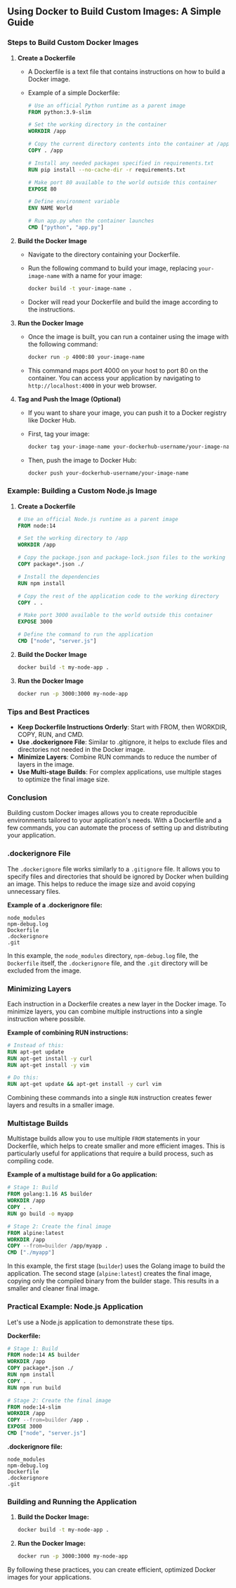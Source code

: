 ## Using Docker to Build Custom Images: A Simple Guide

### Steps to Build Custom Docker Images

1. **Create a Dockerfile**
   - A Dockerfile is a text file that contains instructions on how to build a Docker image.
   - Example of a simple Dockerfile:

     ```Dockerfile
     # Use an official Python runtime as a parent image
     FROM python:3.9-slim

     # Set the working directory in the container
     WORKDIR /app

     # Copy the current directory contents into the container at /app
     COPY . /app

     # Install any needed packages specified in requirements.txt
     RUN pip install --no-cache-dir -r requirements.txt

     # Make port 80 available to the world outside this container
     EXPOSE 80

     # Define environment variable
     ENV NAME World

     # Run app.py when the container launches
     CMD ["python", "app.py"]
     ```

2. **Build the Docker Image**
   - Navigate to the directory containing your Dockerfile.
   - Run the following command to build your image, replacing `your-image-name` with a name for your image:

     ```sh
     docker build -t your-image-name .
     ```

   - Docker will read your Dockerfile and build the image according to the instructions.

3. **Run the Docker Image**
   - Once the image is built, you can run a container using the image with the following command:

     ```sh
     docker run -p 4000:80 your-image-name
     ```

   - This command maps port 4000 on your host to port 80 on the container. You can access your application by navigating to `http://localhost:4000` in your web browser.

4. **Tag and Push the Image (Optional)**
   - If you want to share your image, you can push it to a Docker registry like Docker Hub.
   - First, tag your image:

     ```sh
     docker tag your-image-name your-dockerhub-username/your-image-name
     ```

   - Then, push the image to Docker Hub:

     ```sh
     docker push your-dockerhub-username/your-image-name
     ```

### Example: Building a Custom Node.js Image

1. **Create a Dockerfile**

   ```Dockerfile
   # Use an official Node.js runtime as a parent image
   FROM node:14

   # Set the working directory to /app
   WORKDIR /app

   # Copy the package.json and package-lock.json files to the working directory
   COPY package*.json ./

   # Install the dependencies
   RUN npm install

   # Copy the rest of the application code to the working directory
   COPY . .

   # Make port 3000 available to the world outside this container
   EXPOSE 3000

   # Define the command to run the application
   CMD ["node", "server.js"]
   ```

2. **Build the Docker Image**

   ```sh
   docker build -t my-node-app .
   ```

3. **Run the Docker Image**

   ```sh
   docker run -p 3000:3000 my-node-app
   ```

### Tips and Best Practices
- **Keep Dockerfile Instructions Orderly**: Start with FROM, then WORKDIR, COPY, RUN, and CMD.
- **Use .dockerignore File**: Similar to .gitignore, it helps to exclude files and directories not needed in the Docker image.
- **Minimize Layers**: Combine RUN commands to reduce the number of layers in the image.
- **Use Multi-stage Builds**: For complex applications, use multiple stages to optimize the final image size.

### Conclusion
Building custom Docker images allows you to create reproducible environments tailored to your application's needs. With a Dockerfile and a few commands, you can automate the process of setting up and distributing your application.

### .dockerignore File
The `.dockerignore` file works similarly to a `.gitignore` file. It allows you to specify files and directories that should be ignored by Docker when building an image. This helps to reduce the image size and avoid copying unnecessary files.

**Example of a .dockerignore file:**

```
node_modules
npm-debug.log
Dockerfile
.dockerignore
.git
```

In this example, the `node_modules` directory, `npm-debug.log` file, the `Dockerfile` itself, the `.dockerignore` file, and the `.git` directory will be excluded from the image.

### Minimizing Layers
Each instruction in a Dockerfile creates a new layer in the Docker image. To minimize layers, you can combine multiple instructions into a single instruction where possible.

**Example of combining RUN instructions:**

```Dockerfile
# Instead of this:
RUN apt-get update
RUN apt-get install -y curl
RUN apt-get install -y vim

# Do this:
RUN apt-get update && apt-get install -y curl vim
```

Combining these commands into a single `RUN` instruction creates fewer layers and results in a smaller image.

### Multistage Builds
Multistage builds allow you to use multiple `FROM` statements in your Dockerfile, which helps to create smaller and more efficient images. This is particularly useful for applications that require a build process, such as compiling code.

**Example of a multistage build for a Go application:**

```Dockerfile
# Stage 1: Build
FROM golang:1.16 AS builder
WORKDIR /app
COPY . .
RUN go build -o myapp

# Stage 2: Create the final image
FROM alpine:latest
WORKDIR /app
COPY --from=builder /app/myapp .
CMD ["./myapp"]
```

In this example, the first stage (`builder`) uses the Golang image to build the application. The second stage (`alpine:latest`) creates the final image, copying only the compiled binary from the builder stage. This results in a smaller and cleaner final image.

### Practical Example: Node.js Application

Let's use a Node.js application to demonstrate these tips.

**Dockerfile:**

```Dockerfile
# Stage 1: Build
FROM node:14 AS builder
WORKDIR /app
COPY package*.json ./
RUN npm install
COPY . .
RUN npm run build

# Stage 2: Create the final image
FROM node:14-slim
WORKDIR /app
COPY --from=builder /app .
EXPOSE 3000
CMD ["node", "server.js"]
```

**.dockerignore file:**

```
node_modules
npm-debug.log
Dockerfile
.dockerignore
.git
```

### Building and Running the Application

1. **Build the Docker Image:**

   ```sh
   docker build -t my-node-app .
   ```

2. **Run the Docker Image:**

   ```sh
   docker run -p 3000:3000 my-node-app
   ```

By following these practices, you can create efficient, optimized Docker images for your applications.